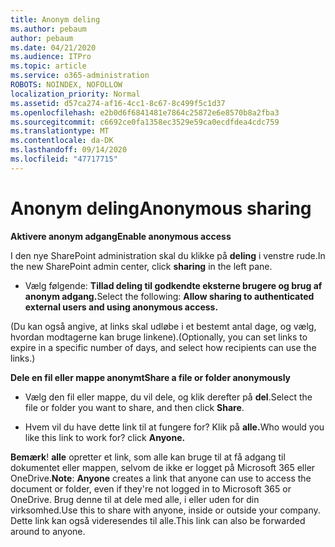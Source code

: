 ```yaml
---
title: Anonym deling
ms.author: pebaum
author: pebaum
ms.date: 04/21/2020
ms.audience: ITPro
ms.topic: article
ms.service: o365-administration
ROBOTS: NOINDEX, NOFOLLOW
localization_priority: Normal
ms.assetid: d57ca274-af16-4cc1-8c67-8c499f5c1d37
ms.openlocfilehash: e2b0d6f6841481e7864c25872e6e8570b8a2fba3
ms.sourcegitcommit: c6692ce0fa1358ec3529e59ca0ecdfdea4cdc759
ms.translationtype: MT
ms.contentlocale: da-DK
ms.lasthandoff: 09/14/2020
ms.locfileid: "47717715"
---
```

# <a name="anonymous-sharing"></a><span data-ttu-id="8ddad-102">Anonym deling</span><span class="sxs-lookup"><span data-stu-id="8ddad-102">Anonymous sharing</span></span>

 <span data-ttu-id="8ddad-103">**Aktivere anonym adgang**</span><span class="sxs-lookup"><span data-stu-id="8ddad-103">**Enable anonymous access**</span></span>
  
<span data-ttu-id="8ddad-104">I den nye SharePoint administration skal du klikke på **deling** i venstre rude.</span><span class="sxs-lookup"><span data-stu-id="8ddad-104">In the new SharePoint admin center, click **sharing** in the left pane.</span></span> 
  
- <span data-ttu-id="8ddad-105">Vælg følgende: **Tillad deling til godkendte eksterne brugere og brug af anonym adgang.**</span><span class="sxs-lookup"><span data-stu-id="8ddad-105">Select the following: **Allow sharing to authenticated external users and using anonymous access.**</span></span>
  
<span data-ttu-id="8ddad-106">(Du kan også angive, at links skal udløbe i et bestemt antal dage, og vælg, hvordan modtagerne kan bruge linkene).</span><span class="sxs-lookup"><span data-stu-id="8ddad-106">(Optionally, you can set links to expire in a specific number of days, and select how recipients can use the links.)</span></span>
    
 <span data-ttu-id="8ddad-107">**Dele en fil eller mappe anonymt**</span><span class="sxs-lookup"><span data-stu-id="8ddad-107">**Share a file or folder anonymously**</span></span>
  
- <span data-ttu-id="8ddad-108">Vælg den fil eller mappe, du vil dele, og klik derefter på **del**.</span><span class="sxs-lookup"><span data-stu-id="8ddad-108">Select the file or folder you want to share, and then click **Share**.</span></span> 
    
- <span data-ttu-id="8ddad-109">Hvem vil du have dette link til at fungere for? Klik på **alle.**</span><span class="sxs-lookup"><span data-stu-id="8ddad-109">Who would you like this link to work for? click **Anyone.**</span></span>
  
 <span data-ttu-id="8ddad-110">**Bemærk**! **alle** opretter et link, som alle kan bruge til at få adgang til dokumentet eller mappen, selvom de ikke er logget på Microsoft 365 eller OneDrive.</span><span class="sxs-lookup"><span data-stu-id="8ddad-110">**Note**: **Anyone** creates a link that anyone can use to access the document or folder, even if they're not logged in to Microsoft 365 or OneDrive.</span></span> <span data-ttu-id="8ddad-111">Brug denne til at dele med alle, i eller uden for din virksomhed.</span><span class="sxs-lookup"><span data-stu-id="8ddad-111">Use this to share with anyone, inside or outside your company.</span></span> <span data-ttu-id="8ddad-112">Dette link kan også videresendes til alle.</span><span class="sxs-lookup"><span data-stu-id="8ddad-112">This link can also be forwarded around to anyone.</span></span> 
    

